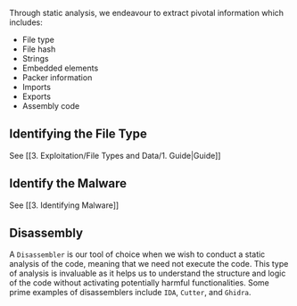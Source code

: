 Through static analysis, we endeavour to extract pivotal information which includes:

- File type
- File hash
- Strings
- Embedded elements
- Packer information
- Imports
- Exports
- Assembly code
## Identifying the File Type

See [[3. Exploitation/File Types and Data/1. Guide|Guide]]

## Identify the Malware 

See [[3. Identifying Malware]]

## Disassembly

A `Disassembler` is our tool of choice when we wish to conduct a static analysis of the code, meaning that we need not execute the code. This type of analysis is invaluable as it helps us to understand the structure and logic of the code without activating potentially harmful functionalities. Some prime examples of disassemblers include `IDA`, `Cutter`, and `Ghidra`.


